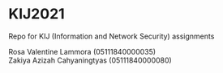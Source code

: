 # KIJ2021
Repo for KIJ (Information and Network Security) assignments

Rosa Valentine Lammora (05111840000035)\
Zakiya Azizah Cahyaningtyas (05111840000080)

